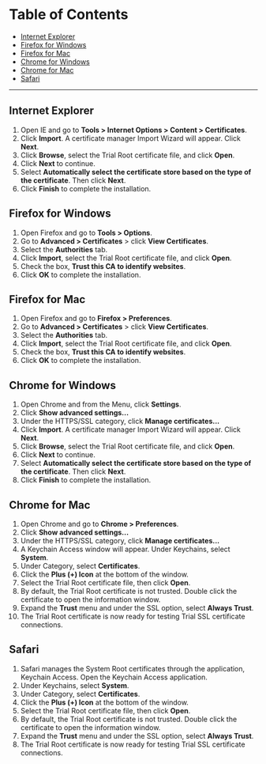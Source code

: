 
# Table of Contents

- [Internet Explorer](#internet-explorer)
- [Firefox for Windows](#firefox-for-windows)
- [Firefox for Mac](#firefox-for-mac)
- [Chrome for Windows](#chrome-for-windows)
- [Chrome for Mac](#chrome-for-Mac)
- [Safari](#safari)


---


## Internet Explorer

1. Open IE and go to **Tools > Internet Options > Content > Certificates**.
1. Click **Import**.  A certificate manager Import Wizard will appear.  Click **Next**.
1. Click **Browse**, select the Trial Root certificate file, and click **Open**.
1. Click **Next** to continue.
1. Select **Automatically select the certificate store based on the type of the certificate**.  Then click **Next**.
1. Click **Finish** to complete the installation.


## Firefox for Windows

1. Open Firefox and go to **Tools > Options**.
1. Go to **Advanced > Certificates** > click **View Certificates**.
1. Select the **Authorities** tab.
1. Click **Import**, select the Trial Root certificate file, and click **Open**.
1. Check the box, **Trust this CA to identify websites**.
1. Click **OK** to complete the installation.


## Firefox for Mac

1. Open Firefox and go to **Firefox > Preferences**.
1. Go to **Advanced > Certificates** > click **View Certificates**.
1. Select the **Authorities** tab.
1. Click **Import**, select the Trial Root certificate file, and click **Open**.
1. Check the box, **Trust this CA to identify websites**.
1. Click **OK** to complete the installation.


## Chrome for Windows

1. Open Chrome and from the Menu, click **Settings**.
1. Click **Show advanced settings...**
1. Under the HTTPS/SSL category, click **Manage certificates...**
1. Click **Import**.  A certificate manager Import Wizard will appear.  Click **Next**.
1. Click **Browse**, select the Trial Root certificate file, and click **Open**.
1. Click **Next** to continue.
1. Select **Automatically select the certificate store based on the type of the certificate**.  Then click **Next**.
1. Click **Finish** to complete the installation.


## Chrome for Mac

1. Open Chrome and go to **Chrome > Preferences**.
1. Click **Show advanced settings...**
1. Under the HTTPS/SSL category, click **Manage certificates...**
1. A Keychain Access window will appear.  Under Keychains, select **System**.
1. Under Category, select **Certificates**.
1. Click the **Plus (+) Icon** at the bottom of the window.
1. Select the Trial Root certificate file, then click **Open**.
1. By default, the Trial Root certificate is not trusted.  Double click the certificate to open the information window.
1. Expand the **Trust** menu and under the SSL option, select **Always Trust**.
1. The Trial Root certificate is now ready for testing Trial SSL certificate connections.


## Safari

1. Safari manages the System Root certificates through the application, Keychain Access.  Open the Keychain Access application.
1. Under Keychains, select **System**.
1. Under Category, select **Certificates**.
1. Click the **Plus (+) Icon** at the bottom of the window.
1. Select the Trial Root certificate file, then click **Open**.
1. By default, the Trial Root certificate is not trusted.  Double click the certificate to open the information window.
1. Expand the **Trust** menu and under the SSL option, select **Always Trust**.
1. The Trial Root certificate is now ready for testing Trial SSL certificate connections.